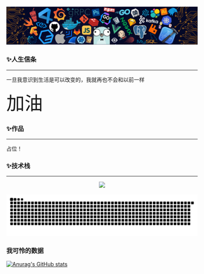 ![](./src/header_.png)  
### ✨人生信条  
<hr/>


一旦我意识到生活是可以改变的，我就再也不会和以前一样  

    


<font face="黑体" size=10>加油👋</font>

<!--
**Black-water-side/Black-water-side** is a ✨ _special_ ✨ repository because its `README.md` (this file) appears on your GitHub profile.

Here are some ideas to get you started:

- 🔭 I’m currently working on ...
- 🌱 I’m currently learning ...
- 👯 I’m looking to collaborate on ...
- 🤔 I’m looking for help with ...
- 💬 Ask me about ...
- 📫 How to reach me: ...
- 😄 Pronouns: ...
- ⚡ Fun fact: ...
  -->  

### ✨作品
<hr/>
<p>占位！</p>
  
### ✨技术栈  
<hr/>
<p align="center">
  <a href="https://skillicons.dev">
    <img src="https://skillicons.dev/icons?i=git,androidstudio,vue,vite,unity,react,sass,js,md,ts" />
  </a>
</p>  

![Snake animation](https://github.com/Black-water-side/Black-water-side/blob/main/githubput.svg)
### 我可怜的数据 ###
[![Anurag's GitHub stats](https://github-readme-stats.vercel.app/api?username=Black-water-side&theme=dark)](https://github.com/anuraghazra/github-readme-stats)
